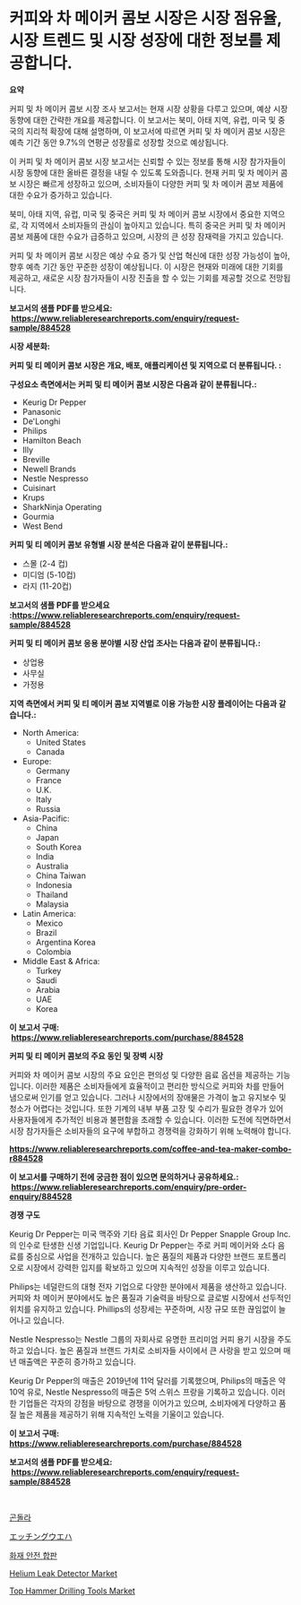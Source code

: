 <p><h1>커피와 차 메이커 콤보 시장은 시장 점유율, 시장 트렌드 및 시장 성장에 대한 정보를 제공합니다.</h1></p><p><strong>요약</strong></p>
<p><p>커피 및 차 메이커 콤보 시장 조사 보고서는 현재 시장 상황을 다루고 있으며, 예상 시장 동향에 대한 간략한 개요를 제공합니다. 이 보고서는 북미, 아태 지역, 유럽, 미국 및 중국의 지리적 확장에 대해 설명하며, 이 보고서에 따르면 커피 및 차 메이커 콤보 시장은 예측 기간 동안 9.7%의 연평균 성장률로 성장할 것으로 예상됩니다.</p><p>이 커피 및 차 메이커 콤보 시장 보고서는 신뢰할 수 있는 정보를 통해 시장 참가자들이 시장 동향에 대한 올바른 결정을 내릴 수 있도록 도와줍니다. 현재 커피 및 차 메이커 콤보 시장은 빠르게 성장하고 있으며, 소비자들이 다양한 커피 및 차 메이커 콤보 제품에 대한 수요가 증가하고 있습니다.</p><p>북미, 아태 지역, 유럽, 미국 및 중국은 커피 및 차 메이커 콤보 시장에서 중요한 지역으로, 각 지역에서 소비자들의 관심이 높아지고 있습니다. 특히 중국은 커피 및 차 메이커 콤보 제품에 대한 수요가 급증하고 있으며, 시장의 큰 성장 잠재력을 가지고 있습니다.</p><p>커피 및 차 메이커 콤보 시장은 예상 수요 증가 및 산업 혁신에 대한 성장 가능성이 높아, 향후 예측 기간 동안 꾸준한 성장이 예상됩니다. 이 시장은 현재와 미래에 대한 기회를 제공하고, 새로운 시장 참가자들이 시장 진출을 할 수 있는 기회를 제공할 것으로 전망됩니다.</p></p>
<p><strong>보고서의 샘플 PDF를 받으세요: &nbsp;<a href="https://www.reliableresearchreports.com/enquiry/request-sample/884528">https://www.reliableresearchreports.com/enquiry/request-sample/884528</a></strong></p>
<p><strong>시장 세분화:</strong></p>
<p><strong> 커피 및 티 메이커 콤보 시장은 개요, 배포, 애플리케이션 및 지역으로 더 분류됩니다. :</strong></p>
<p><strong>구성요소 측면에서는 커피 및 티 메이커 콤보 시장은 다음과 같이 분류됩니다.:</strong></p>
<p><ul><li>Keurig Dr Pepper</li><li>Panasonic</li><li>De'Longhi</li><li>Philips</li><li>Hamilton Beach</li><li>Illy</li><li>Breville</li><li>Newell Brands</li><li>Nestle Nespresso</li><li>Cuisinart</li><li>Krups</li><li>SharkNinja Operating</li><li>Gourmia</li><li>West Bend</li></ul></p>
<p><strong> 커피 및 티 메이커 콤보 유형별 시장 분석은 다음과 같이 분류됩니다.:</strong></p>
<p><ul><li>스몰 (2-4 컵)</li><li>미디엄 (5-10컵)</li><li>라지 (11-20컵)</li></ul></p>
<p><strong>보고서의 샘플 PDF를 받으세요 :<a href="https://www.reliableresearchreports.com/enquiry/request-sample/884528">https://www.reliableresearchreports.com/enquiry/request-sample/884528</a></strong></p>
<p><strong> 커피 및 티 메이커 콤보 응용 분야별 시장 산업 조사는 다음과 같이 분류됩니다.:</strong></p>
<p><ul><li>상업용</li><li>사무실</li><li>가정용</li></ul></p>
<p><strong>지역 측면에서 커피 및 티 메이커 콤보 지역별로 이용 가능한 시장 플레이어는 다음과 같습니다.:</strong></p>
<p><ul>
    <li>
        North America:
        <ul>
            <li>United States</li>
            <li>Canada</li>
        </ul>
    </li>
    <li>
        Europe:
        <ul>
            <li>Germany</li>
            <li>France</li>
            <li>U.K.</li>
            <li>Italy</li>
            <li>Russia</li>
        </ul>
    </li>
    <li>
        Asia-Pacific:
        <ul>
            <li>China</li>
            <li>Japan</li>
            <li>South Korea</li>
            <li>India</li>
            <li>Australia</li>
            <li>China Taiwan</li>
            <li>Indonesia</li>
            <li>Thailand</li>
            <li>Malaysia</li>
        </ul>
    </li>
    <li>
        Latin America:
        <ul>
            <li>Mexico</li>
            <li>Brazil</li>
            <li>Argentina Korea</li>
            <li>Colombia</li>
        </ul>
    </li>
    <li>
        Middle East & Africa:
        <ul>
            <li>Turkey</li>
            <li>Saudi</li>
            <li>Arabia</li>
            <li>UAE</li>
            <li>Korea</li>
        </ul>
    </li>
    </ul></p>
<p><strong>이 보고서 구매: &nbsp;<a href="https://www.reliableresearchreports.com/purchase/884528">https://www.reliableresearchreports.com/purchase/884528</a></strong></p>
<p><strong>커피 및 티 메이커 콤보의 주요 동인 및 장벽 시장</strong></p>
<p><p>커피와 차 메이커 콤보 시장의 주요 요인은 편의성 및 다양한 음료 옵션을 제공하는 기능입니다. 이러한 제품은 소비자들에게 효율적이고 편리한 방식으로 커피와 차를 만들어 냄으로써 인기를 얻고 있습니다. 그러나 시장에서의 장애물은 가격이 높고 유지보수 및 청소가 어렵다는 것입니다. 또한 기계의 내부 부품 고장 및 수리가 필요한 경우가 있어 사용자들에게 추가적인 비용과 불편함을 초래할 수 있습니다. 이러한 도전에 직면하면서 시장 참가자들은 소비자들의 요구에 부합하고 경쟁력을 강화하기 위해 노력해야 합니다.</p></p>
<p><strong><a href="https://www.reliableresearchreports.com/coffee-and-tea-maker-combo-r884528">https://www.reliableresearchreports.com/coffee-and-tea-maker-combo-r884528</a></strong></p>
<p><strong>이 보고서를 구매하기 전에 궁금한 점이 있으면 문의하거나 공유하세요.: &nbsp;<a href="https://www.reliableresearchreports.com/enquiry/pre-order-enquiry/884528">https://www.reliableresearchreports.com/enquiry/pre-order-enquiry/884528</a></strong></p>
<p><strong>경쟁 구도</strong></p>
<p><p>Keurig Dr Pepper는 미국 맥주와 기타 음료 회사인 Dr Pepper Snapple Group Inc.의 인수로 탄생한 신생 기업입니다. Keurig Dr Pepper는 주로 커피 메이커와 소다 음료를 중심으로 사업을 전개하고 있습니다. 높은 품질의 제품과 다양한 브랜드 포트폴리오로 시장에서 강력한 입지를 확보하고 있으며 지속적인 성장을 이루고 있습니다.</p><p>Philips는 네덜란드의 대형 전자 기업으로 다양한 분야에서 제품을 생산하고 있습니다. 커피와 차 메이커 분야에서도 높은 품질과 기술력을 바탕으로 글로벌 시장에서 선두적인 위치를 유지하고 있습니다. Phillips의 성장세는 꾸준하며, 시장 규모 또한 끊임없이 늘어나고 있습니다.</p><p>Nestle Nespresso는 Nestle 그룹의 자회사로 유명한 프리미엄 커피 용기 시장을 주도하고 있습니다. 높은 품질과 브랜드 가치로 소비자들 사이에서 큰 사랑을 받고 있으며 매년 매출액은 꾸준히 증가하고 있습니다.</p><p>Keurig Dr Pepper의 매출은 2019년에 11억 달러를 기록했으며, Philips의 매출은 약 10억 유로, Nestle Nespresso의 매출은 5억 스위스 프랑을 기록하고 있습니다. 이러한 기업들은 각자의 강점을 바탕으로 경쟁을 이어가고 있으며, 소비자에게 다양하고 품질 높은 제품을 제공하기 위해 지속적인 노력을 기울이고 있습니다.</p></p>
<p><strong>이 보고서 구매: &nbsp; <a href="https://www.reliableresearchreports.com/purchase/884528">https://www.reliableresearchreports.com/purchase/884528</a></strong></p>
<p><strong>보고서의 샘플 PDF를 받으세요: &nbsp;<a href="https://www.reliableresearchreports.com/enquiry/request-sample/884528">https://www.reliableresearchreports.com/enquiry/request-sample/884528</a></strong><strong></strong></p>
<p>&nbsp;</p>
<p><p><a href="https://medium.com/@jenniferstanley2022/%EA%B3%A4%EB%8F%8C%EB%9D%BC-%EC%8B%9C%EC%9E%A5-%EC%A7%80%ED%91%9C-%ED%95%B4%EC%84%9D-%EC%8B%9C%EC%9E%A5-%EC%A0%90%EC%9C%A0%EC%9C%A8-%ED%8A%B8%EB%A0%8C%EB%93%9C-%EB%B0%8F-%EC%84%B1%EC%9E%A5-%ED%8C%A8%ED%84%B4-0ad71ba6da02">곤돌라</a></p><p><a href="https://medium.com/@matteills7854/%E3%82%A8%E3%83%83%E3%83%81%E3%83%B3%E3%82%B0%E3%82%A6%E3%82%A7%E3%83%8F%E3%83%BC%E5%B8%82%E5%A0%B4%E3%83%AC%E3%83%9D%E3%83%BC%E3%83%88%E3%81%AF%E3%81%93%E3%81%AE%E5%B8%82%E5%A0%B4%E3%81%AE%E6%9C%80%E6%96%B0%E3%83%88%E3%83%AC%E3%83%B3%E3%83%89%E3%82%84%E6%88%90%E9%95%B7%E6%A9%9F%E4%BC%9A%E3%82%92%E6%98%8E%E3%82%89%E3%81%8B%E3%81%AB%E3%81%97%E3%81%A6%E3%81%84%E3%81%BE%E3%81%99-7b87a3397b68">エッチングウエハ</a></p><p><a href="https://medium.com/@alanperkins1921/quot-%EC%86%8C%EB%B0%A9-%EC%95%88%EC%A0%84-%ED%95%A9%ED%8C%90-%EC%8B%9C%EC%9E%A5-2031%EB%85%84%EA%B9%8C%EC%A7%80%EC%9D%98-%ED%8A%B8%EB%A0%8C%EB%93%9C-%EC%98%88%EC%B8%A1-%EB%B0%8F-%EA%B2%BD%EC%9F%81-%EB%B6%84%EC%84%9D-quot-ee5ffb5199ad">화재 안전 합판</a></p><p><a href="https://www.linkedin.com/pulse/analyzing-helium-leak-detector-market-global-industry-perspective-23tae?trackingId=IGVg1Y7YrMiBKbl3WlCbMA%3D%3D">Helium Leak Detector Market</a></p><p><a href="https://www.linkedin.com/pulse/top-hammer-drilling-tools-market-insight-trends-growth-forecasted-8kaoe?trackingId=0KGUdb6Eeau6DF2l1GigHA%3D%3D">Top Hammer Drilling Tools Market</a></p></p>